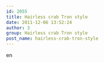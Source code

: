 ```yaml
---
id: 2055
title: Hairless crab Tron style
date: 2011-12-06 13:52:24
author: 3
group: Hairless crab Tron style
post_name: hairless-crab-tron-style
---
```


en